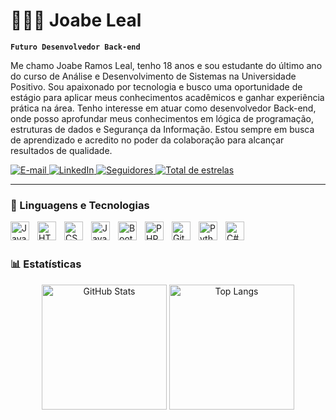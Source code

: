 # 👨🏽‍💻 Joabe Leal

**`Futuro Desenvolvedor Back-end`**

Me chamo Joabe Ramos Leal, tenho 18 anos e sou estudante do último ano do curso de Análise e Desenvolvimento de Sistemas na Universidade Positivo. Sou apaixonado por tecnologia e busco uma oportunidade de estágio para aplicar meus conhecimentos acadêmicos e ganhar experiência prática na área.
Tenho interesse em atuar como desenvolvedor Back-end, onde posso aprofundar meus conhecimentos em lógica de programação, estruturas de dados e Segurança da Informação. Estou sempre em busca de aprendizado e acredito no poder da colaboração para alcançar resultados de qualidade.

<p align="left">
  <a href="mailto:joabeleal07@gmail.com">
    <img 
      alt="E-mail" 
      title="Me envie um e-mail!" 
      src="https://custom-icon-badges.demolab.com/static/v1?label=E-mail&message=Contato&color=d44638&labelColor=a3392d&style=for-the-badge&logo=gmail&logoColor=white" 
    />
  </a>
  <a href="https://www.linkedin.com/in/joabe-ramos-leal/" target="_blank">
    <img 
      alt="LinkedIn" 
      title="Vamos nos conectar!" 
      src="https://custom-icon-badges.demolab.com/static/v1?label=LinkedIn&message=Conecte-se%20comigo&color=0A66C2&labelColor=084c91&style=for-the-badge&logo=linkedin&logoColor=white"
    />
  </a>
  <a href="https://github.com/joabe7033?tab=followers">
    <img 
      alt="Seguidores" 
      title="Me siga no GitHub" 
      src="https://custom-icon-badges.demolab.com/github/followers/joabe7033?color=6e40c9&labelColor=5e35b1&style=for-the-badge&logo=github&label=Seguidores&logoColor=white"
    />
  </a>
  <a href="https://github.com/joabe7033?tab=repositories&sort=stargazers">
    <img 
      alt="Total de estrelas" 
      title="Total de estrelas GitHub" 
      src="https://custom-icon-badges.demolab.com/github/stars/joabe7033?color=55960c&style=for-the-badge&labelColor=488207&logo=star&label=estrelas"
    />
  </a>
</p>

---

### 🤖 Linguagens e Tecnologias

<img 
    align="left" 
    alt="Java"
    title="Java" 
    width="30px" 
    style="padding-right: 10px;" 
    src="https://cdn.jsdelivr.net/gh/devicons/devicon@latest/icons/java/java-original.svg" 
/><img 
    align="left" 
    alt="HTML"
    title="HTML" 
    width="30px" 
    style="padding-right: 10px;" 
    src="https://cdn.jsdelivr.net/gh/devicons/devicon@latest/icons/html5/html5-original.svg" 
/>
<img 
    align="left" 
    alt="CSS" 
    title="CSS"
    width="30px" 
    style="padding-right: 10px;" 
    src="https://cdn.jsdelivr.net/gh/devicons/devicon@latest/icons/css3/css3-original.svg" 
/>
<img 
    align="left" 
    alt="JavaScript" 
    title="JavaScript"
    width="30px" 
    style="padding-right: 10px;" 
    src="https://cdn.jsdelivr.net/gh/devicons/devicon@latest/icons/javascript/javascript-original.svg" 
/>
<img 
    align="left" 
    alt="Bootstrap"
    title="Bootstrap" 
    width="30px" 
    style="padding-right: 10px;" 
    src="https://cdn.jsdelivr.net/gh/devicons/devicon@latest/icons/bootstrap/bootstrap-original.svg" 
/>
<img 
    align="left" 
    alt="PHP" 
    title="PHP"
    width="30px" 
    style="padding-right: 10px;" 
    src="https://cdn.jsdelivr.net/gh/devicons/devicon@latest/icons/php/php-original.svg" 
/>
<img 
    align="left" 
    alt="Git" 
    title="Git"
    width="30px" 
    style="padding-right: 10px;" 
    src="https://cdn.jsdelivr.net/gh/devicons/devicon@latest/icons/git/git-original.svg" 
/>
<img 
    align="left" 
    alt="Python" 
    title="Python"
    width="30px" 
    style="padding-right: 10px;" 
    src="https://cdn.jsdelivr.net/gh/devicons/devicon@latest/icons/python/python-original.svg" 
/>
<img 
    align="left" 
    alt="C#" 
    title="C#"
    width="30px" 
    style="padding-right: 10px;" 
    src="https://cdn.jsdelivr.net/gh/devicons/devicon@latest/icons/csharp/csharp-original.svg" 
/>

<br/>
<br/>

### 📊 Estatísticas


<p align="center">
  <img 
    alt="GitHub Stats" 
    height="200" 
    src="https://github-readme-stats.vercel.app/api?username=joabe7033&show_icons=true&theme=tokyonight&include_all_commits=true&locale=pt-br" 
  />
  <img 
    alt="Top Langs" 
    height="200" 
    src="https://github-readme-stats.vercel.app/api/top-langs/?username=joabe7033&theme=tokyonight&layout=compact&custom_title=Tecnologias&langs_count=9" 
  />
</p>
